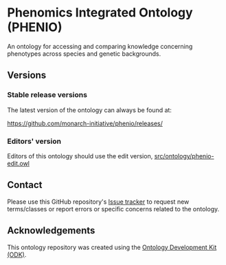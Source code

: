 # Phenomics Integrated Ontology (PHENIO)

An ontology for accessing and comparing knowledge concerning phenotypes across species and genetic backgrounds.

## Versions

### Stable release versions

The latest version of the ontology can always be found at:

https://github.com/monarch-initiative/phenio/releases/

### Editors' version

Editors of this ontology should use the edit version, [src/ontology/phenio-edit.owl](src/ontology/phenio-edit.owl)

## Contact

Please use this GitHub repository's [Issue tracker](https://github.com/monarch-initiative/phenio/issues) to request new terms/classes or report errors or specific concerns related to the ontology.

## Acknowledgements

This ontology repository was created using the [Ontology Development Kit (ODK)](https://github.com/INCATools/ontology-development-kit).

